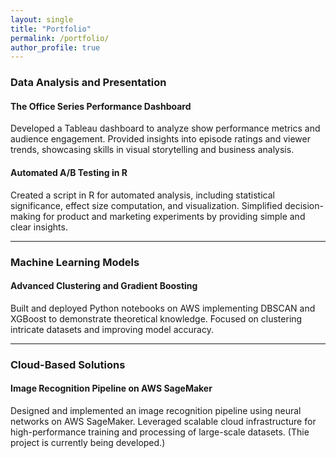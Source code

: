 ```yaml
---
layout: single
title: "Portfolio"
permalink: /portfolio/
author_profile: true
---
```


### **Data Analysis and Presentation**
#### **The Office Series Performance Dashboard**
Developed a Tableau dashboard to analyze show performance metrics and audience engagement. Provided insights into episode ratings and viewer trends, showcasing skills in visual storytelling and business analysis.

#### **Automated A/B Testing in R**
Created a script in R for automated analysis, including statistical significance, effect size computation, and visualization. Simplified decision-making for product and marketing experiments by providing simple and clear insights.

---

### **Machine Learning Models**
#### **Advanced Clustering and Gradient Boosting**
Built and deployed Python notebooks on AWS implementing DBSCAN and XGBoost to demonstrate theoretical knowledge. Focused on clustering intricate datasets and improving model accuracy.

---

### **Cloud-Based Solutions**
#### **Image Recognition Pipeline on AWS SageMaker**
Designed and implemented an image recognition pipeline using neural networks on AWS SageMaker. Leveraged scalable cloud infrastructure for high-performance training and processing of large-scale datasets. (Thie project is currently being developed.)
